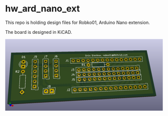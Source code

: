 # hw_ard_nano_ext
This repo is holding design files for Robko01, Arduino Nano extension.

The board is designed in KiCAD.

![SCH](./ArduinoRobko01/Robko01.png)